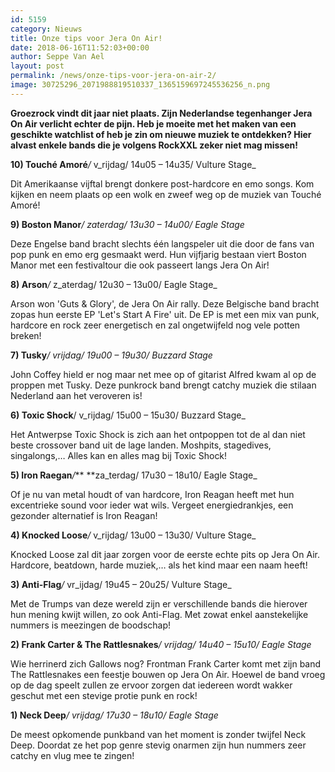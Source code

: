 ```yaml
---
id: 5159
category: Nieuws
title: Onze tips voor Jera On Air!
date: 2018-06-16T11:52:03+00:00
author: Seppe Van Ael
layout: post
permalink: /news/onze-tips-voor-jera-on-air-2/
image: 30725296_2071988819510337_1365159697245536256_n.png
---
```

**Groezrock vindt dit jaar niet plaats. Zijn Nederlandse tegenhanger Jera On Air verlicht echter de pijn. Heb je moeite met het maken van een geschikte watchlist of heb je zin om nieuwe muziek te ontdekken? Hier alvast enkele bands die je volgens RockXXL zeker niet mag missen!**

**10) Touché Amoré**_/_ v_rijdag/ 14u05 – 14u35/ Vulture Stage_

Dit Amerikaanse vijftal brengt donkere post-hardcore en emo songs. Kom kijken en neem plaats op een wolk en zweef weg op de muziek van Touché Amoré!



**9) Boston Manor**_/_ _zaterdag/ 13u30 – 14u00/ Eagle Stage_

Deze Engelse band bracht slechts één langspeler uit die door de fans van pop punk en emo erg gesmaakt werd. Hun vijfjarig bestaan viert Boston Manor met een festivaltour die ook passeert langs Jera On Air!



**8) Arson**_/_ z_aterdag/ 12u30 – 13u00/ Eagle Stage_

Arson won 'Guts & Glory', de Jera On Air rally. Deze Belgische band bracht zopas hun eerste EP 'Let's Start A Fire' uit. De EP is met een mix van punk, hardcore en rock zeer energetisch en zal ongetwijfeld nog vele potten breken!



**7) Tusky**_/ vrijdag/ 19u00 – 19u30/ Buzzard Stage_

John Coffey hield er nog maar net mee op of gitarist Alfred kwam al op de proppen met Tusky. Deze punkrock band brengt catchy muziek die stilaan Nederland aan het veroveren is!



**6) Toxic Shock**/ v_rijdag/ 15u00 – 15u30/ Buzzard Stage_

Het Antwerpse Toxic Shock is zich aan het ontpoppen tot de al dan niet beste crossover band uit de lage landen. Moshpits, stagedives, singalongs,&#8230; Alles kan en alles mag bij Toxic Shock!



**5) Iron Raegan**_/_** **za_terdag/ 17u30 – 18u10/ Eagle Stage_

Of je nu van metal houdt of van hardcore, Iron Reagan heeft met hun excentrieke sound voor ieder wat wils. Vergeet energiedrankjes, een gezonder alternatief is Iron Reagan!



**4) Knocked Loose**_/_ v_rijdag/ 13u00 – 13u30/ Vulture Stage_

Knocked Loose zal dit jaar zorgen voor de eerste echte pits op Jera On Air. Hardcore, beatdown, harde muziek,&#8230; als het kind maar een naam heeft!



**3) Anti-Flag**_/_ vr_ijdag/ 19u45 – 20u25/ Vulture Stage_

Met de Trumps van deze wereld zijn er verschillende bands die hierover hun mening kwijt willen, zo ook Anti-Flag. Met zowat enkel aanstekelijke nummers is meezingen de boodschap!



**2) Frank Carter & The Rattlesnakes**_/ vrijdag/ 14u40 – 15u10/ Eagle Stage_

Wie herrinerd zich Gallows nog? Frontman Frank Carter komt met zijn band The Rattlesnakes een feestje bouwen op Jera On Air. Hoewel de band vroeg op de dag speelt zullen ze ervoor zorgen dat iedereen wordt wakker geschut met een stevige protie punk en rock!



**1) Neck Deep**_/ vrijdag/ 17u30 – 18u10/ Eagle Stage_

De meest opkomende punkband van het moment is zonder twijfel Neck Deep. Doordat ze het pop genre stevig onarmen zijn hun nummers zeer catchy en vlug mee te zingen!
